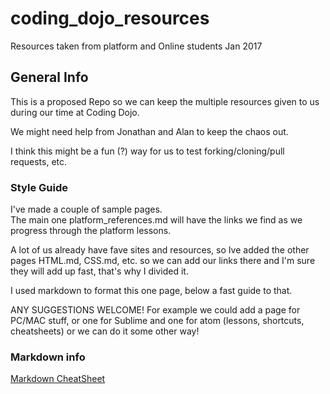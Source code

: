# coding_dojo_resources
Resources taken from platform and Online students Jan 2017

## General Info
This is a proposed Repo so we can keep the multiple resources given to us during our time at Coding Dojo.

We might need help from Jonathan and Alan to keep the chaos out. 

I think this might be a fun (?) way for us to test forking/cloning/pull requests, etc.


### Style Guide
I've made a couple of sample pages.  
The main one platform_references.md will have the links we find as we progress through the platform lessons.

A lot of us already have fave sites and resources, so Ive added the other pages HTML.md, CSS.md, etc. so we can add our links there and I'm sure they will add up fast, that's why I divided it.

I used markdown to format this one page, below a fast guide to that.


ANY SUGGESTIONS WELCOME!
For example we could add a page for PC/MAC stuff, or one for Sublime and one for atom (lessons, shortcuts, cheatsheets)
or we can do it some other way!


### Markdown info

[Markdown CheatSheet](https://github.com/adam-p/markdown-here/wiki/Markdown-Cheatsheet)